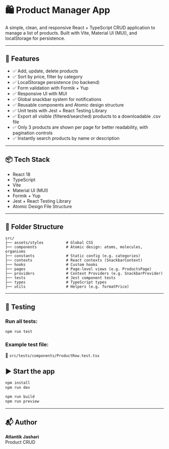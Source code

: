 # 🛍️ Product Manager App

A simple, clean, and responsive React + TypeScript CRUD application to manage a list of products. Built with Vite, Material UI (MUI), and localStorage for persistence.

---

## 🚀 Features

- ✅ Add, update, delete products
- ✅ Sort by price, filter by category
- ✅ LocalStorage persistence (no backend)
- ✅ Form validation with Formik + Yup
- ✅ Responsive UI with MUI
- ✅ Global snackbar system for notifications
- ✅ Reusable components and Atomic design structure
- ✅ Unit tests with Jest + React Testing Library
- ✅ Export all visible (filtered/searched) products to a downloadable .csv file
- ✅ Only 3 products are shown per page for better readability, with pagination controls
- ✅ Instantly search products by name or description

---

## 📦 Tech Stack

- React 18
- TypeScript
- Vite
- Material UI (MUI)
- Formik + Yup
- Jest + React Testing Library
- Atomic Design File Structure

---

## 📁 Folder Structure

```
src/
├── assets/styles          # Global CSS
├── components             # Atomic design: atoms, molecules, organisms
├── constants              # Static config (e.g. categories)
├── contexts               # React contexts (SnackbarContext)
├── hooks                  # Custom hooks
├── pages                  # Page-level views (e.g. ProductsPage)
├── providers              # Context Providers (e.g. SnackbarProvider)
├── tests                  # Jest component tests
├── types                  # TypeScript types
├── utils                  # Helpers (e.g. formatPrice)
```

---

## 🧪 Testing

### Run all tests:

```bash
npm run test
```

### Example test file:

📁 `src/tests/components/ProductRow.test.tsx`

## ▶️ Start the app

```bash
npm install
npm run dev
```

```bash
npm run build
npm run preview
```

---

## 📬 Author

**Atlantik Jashari**  
Product CRUD
